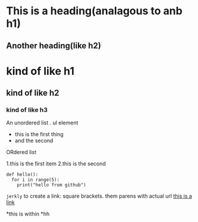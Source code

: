 This is a heading(analagous to anb h1)
=====

Another heading(like h2)
-----

# kind of like h1

## kind of like h2

### kind of like h3

An unordered list . ul element
* this is the first thing
* and the second

ORdered list

1.this is the first item
2.this is the second

```
def hello():
  for i in range(5):
    print("hello from github")
```

`jerkly`
to create a link: square brackets. them parens with actual url 
[this is a link ](www.baidu.com)

<section markdown="block">
*this is within
*hh
<section> 
